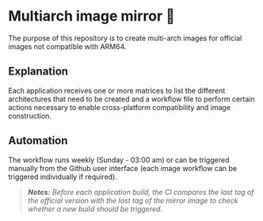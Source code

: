 # Multiarch image mirror :twisted_rightwards_arrows:

The purpose of this repository is to create multi-arch images for official images not compatible with ARM64. 

## Explanation

Each application receives one or more matrices to list the different architectures that need to be created and a workflow file to perform certain actions necessary to enable cross-platform compatibility and image construction.

## Automation

The workflow runs weekly (Sunday - 03:00 am) or can be triggered manually from the Github user interface (each image workflow can be triggered individually if required).

> *__Notes:__ Before each application build, the CI compares the last tag of the official version with the last tag of the mirror image to check whether a new build should be triggered.*
